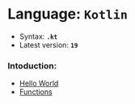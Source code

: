 # Language: **`Kotlin`**
- Syntax: **`.kt`**
- Latest version: **`19`**

### Intoduction:
- [Hello World]()
- [Functions]()

